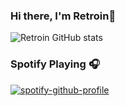 ### Hi there, I'm Retroin👋
![Retroin GitHub stats](https://github-readme-stats.vercel.app/api?username=xRetroinx&show_icons=true&theme=radical)

### Spotify Playing 🎧
[![spotify-github-profile](https://spotify-github-profile.vercel.app/api/view?uid=314ubqcugkircvgbrbc6xtltvpye&cover_image=true&theme=novatorem&bar_color=ffffff&bar_color_cover=false)](https://spotify-github-profile.vercel.app/api/view?uid=314ubqcugkircvgbrbc6xtltvpye&redirect=true)
